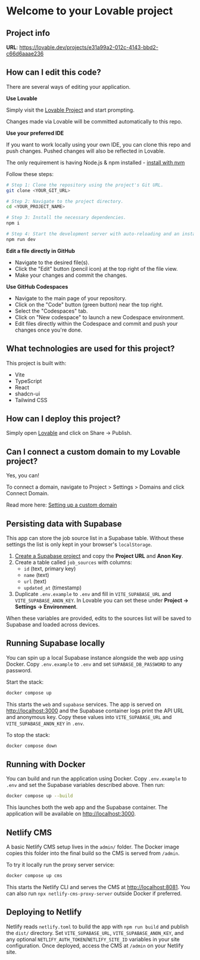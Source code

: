# Welcome to your Lovable project

## Project info

**URL**: https://lovable.dev/projects/e31a99a2-012c-4143-bbd2-c66d6aaae236

## How can I edit this code?

There are several ways of editing your application.

**Use Lovable**

Simply visit the [Lovable Project](https://lovable.dev/projects/e31a99a2-012c-4143-bbd2-c66d6aaae236) and start prompting.

Changes made via Lovable will be committed automatically to this repo.

**Use your preferred IDE**

If you want to work locally using your own IDE, you can clone this repo and push changes. Pushed changes will also be reflected in Lovable.

The only requirement is having Node.js & npm installed - [install with nvm](https://github.com/nvm-sh/nvm#installing-and-updating)

Follow these steps:

```sh
# Step 1: Clone the repository using the project's Git URL.
git clone <YOUR_GIT_URL>

# Step 2: Navigate to the project directory.
cd <YOUR_PROJECT_NAME>

# Step 3: Install the necessary dependencies.
npm i

# Step 4: Start the development server with auto-reloading and an instant preview.
npm run dev
```

**Edit a file directly in GitHub**

- Navigate to the desired file(s).
- Click the "Edit" button (pencil icon) at the top right of the file view.
- Make your changes and commit the changes.

**Use GitHub Codespaces**

- Navigate to the main page of your repository.
- Click on the "Code" button (green button) near the top right.
- Select the "Codespaces" tab.
- Click on "New codespace" to launch a new Codespace environment.
- Edit files directly within the Codespace and commit and push your changes once you're done.

## What technologies are used for this project?

This project is built with:

- Vite
- TypeScript
- React
- shadcn-ui
- Tailwind CSS

## How can I deploy this project?

Simply open [Lovable](https://lovable.dev/projects/e31a99a2-012c-4143-bbd2-c66d6aaae236) and click on Share -> Publish.

## Can I connect a custom domain to my Lovable project?

Yes, you can!

To connect a domain, navigate to Project > Settings > Domains and click Connect Domain.

Read more here: [Setting up a custom domain](https://docs.lovable.dev/tips-tricks/custom-domain#step-by-step-guide)

## Persisting data with Supabase

This app can store the job source list in a Supabase table. Without these
settings the list is only kept in your browser's `localStorage`.

1. [Create a Supabase project](https://app.supabase.com/) and copy the **Project URL** and **Anon Key**.
2. Create a table called `job_sources` with columns:
   - `id` (text, primary key)
   - `name` (text)
   - `url` (text)
   - `updated_at` (timestamp)
3. Duplicate `.env.example` to `.env` and fill in `VITE_SUPABASE_URL` and `VITE_SUPABASE_ANON_KEY`.
   In Lovable you can set these under **Project → Settings → Environment**.

When these variables are provided, edits to the sources list will be saved to
Supabase and loaded across devices.

## Running Supabase locally

You can spin up a local Supabase instance alongside the web app using Docker.
Copy `.env.example` to `.env` and set `SUPABASE_DB_PASSWORD` to any password.

Start the stack:

```sh
docker compose up
```

This starts the `web` and `supabase` services. The app is served on
<http://localhost:3000> and the Supabase container logs print the API URL and
anonymous key. Copy these values into `VITE_SUPABASE_URL` and
`VITE_SUPABASE_ANON_KEY` in `.env`.

To stop the stack:

```sh
docker compose down
```


## Running with Docker

You can build and run the application using Docker. Copy `.env.example` to `.env` and
set the Supabase variables described above. Then run:

```sh
docker compose up --build
```

This launches both the web app and the Supabase container. The application will be
available on [http://localhost:3000](http://localhost:3000).

## Netlify CMS

A basic Netlify CMS setup lives in the `admin/` folder. The Docker image copies
this folder into the final build so the CMS is served from `/admin`.

To try it locally run the proxy server service:

```sh
docker compose up cms
```

This starts the Netlify CLI and serves the CMS at <http://localhost:8081>. You
can also run `npx netlify-cms-proxy-server` outside Docker if preferred.

## Deploying to Netlify

Netlify reads `netlify.toml` to build the app with `npm run build` and publish
the `dist/` directory. Set `VITE_SUPABASE_URL`, `VITE_SUPABASE_ANON_KEY`, and any
optional `NETLIFY_AUTH_TOKEN`/`NETLIFY_SITE_ID` variables in your site
configuration. Once deployed, access the CMS at `/admin` on your Netlify site.

